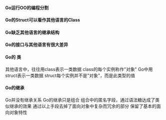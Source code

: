 #### Go运行OO的编程分割
#### Go的Struct可以看作其他语言的Class
#### Go缺乏其他语言的继承结构
#### Go的接口与其他语言有很大差异

#### Go的 类
其他语言中，往往用class表示一类数据
class的每个实例称作"对象"
Go中用struct表示一类数据
struct每个实例并不是"对象"，而是此类型的值

#### Go的继承
Go并没有继承关系
Go的继承只是组合
组合中的匿名字段，通过语法糖达成了类似继承的效果
通过以上手段去掉了面向对象中复杂而冗余的部分
保留了基本的面向对象特性